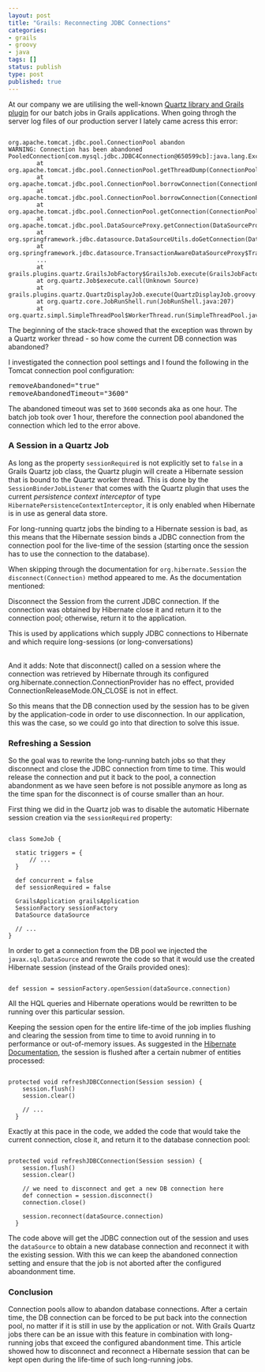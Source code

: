 ```yaml
---
layout: post
title: "Grails: Reconnecting JDBC Connections"
categories:
- grails
- groovy
- java
tags: []
status: publish
type: post
published: true
---
```

At our company we are utilising the well-known [Quartz library and Grails plugin](https://grails.org/plugin/quartz) for our batch jobs in Grails applications. When going throgh the server log files of our production server I lately came acress this error:

<pre><code class="language-groovy">
org.apache.tomcat.jdbc.pool.ConnectionPool abandon
WARNING: Connection has been abandoned PooledConnection[com.mysql.jdbc.JDBC4Connection@650599cb]:java.lang.Exception
        at org.apache.tomcat.jdbc.pool.ConnectionPool.getThreadDump(ConnectionPool.java:967)
        at org.apache.tomcat.jdbc.pool.ConnectionPool.borrowConnection(ConnectionPool.java:721)
        at org.apache.tomcat.jdbc.pool.ConnectionPool.borrowConnection(ConnectionPool.java:579)
        at org.apache.tomcat.jdbc.pool.ConnectionPool.getConnection(ConnectionPool.java:174)
        at org.apache.tomcat.jdbc.pool.DataSourceProxy.getConnection(DataSourceProxy.java:111)
        at org.springframework.jdbc.datasource.DataSourceUtils.doGetConnection(DataSourceUtils.java:111)
        at org.springframework.jdbc.datasource.TransactionAwareDataSourceProxy$TransactionAwareInvocationHandler.invoke(TransactionAwareDataSourceProxy.java:224)
        ...
        at grails.plugins.quartz.GrailsJobFactory$GrailsJob.execute(GrailsJobFactory.java:104)
        at org.quartz.Job$execute.call(Unknown Source)
        at grails.plugins.quartz.QuartzDisplayJob.execute(QuartzDisplayJob.groovy:29)
        at org.quartz.core.JobRunShell.run(JobRunShell.java:207)
        at org.quartz.simpl.SimpleThreadPool$WorkerThread.run(SimpleThreadPool.java:560)
</code></pre>

<p>
The beginning of the stack-trace showed that the exception was thrown by a Quartz worker thread - so how come the current DB connection was abandoned?
</p>

I investigated the connection pool settings and I found the following in the Tomcat connection pool configuration:


<pre>
removeAbandoned="true"
removeAbandonedTimeout="3600"
</pre>

The abandoned timeout was set to `3600` seconds aka as one hour. The batch job took over 1 hour, therefore the connection pool abandoned the connection which led to the error above.

### A Session in a Quartz Job

As long as the property `sessionRequired` is not explicitly set to `false` in a Grails Quartz job class, the Quartz plugin will create a Hibernate session that is bound to the Quartz worker thread. This is done by the `SessionBinderJobListener` that comes with the Quartz plugin that uses the current _persistence context interceptor_ of type `HibernatePersistenceContextInterceptor`, it is only enabled when Hibernate is in use as general data store.

For long-running quartz jobs the binding to a Hibernate session is bad, as this means that the Hibernate session binds a JDBC connection from the connection pool for the live-time of the session (starting once the session has to use the connection to the database).

When skipping through the documentation for `org.hibernate.Session` the `disconnect(Connection)` method appeared to me. As the documentation mentioned:

<abbr>
Disconnect the Session from the current JDBC connection. If the connection was obtained by Hibernate close it and return it to the connection pool; otherwise, return it to the application.

This is used by applications which supply JDBC connections to Hibernate and which require long-sessions (or long-conversations)
</abbr>

<br>
And it adds:

<abbr>
Note that disconnect() called on a session where the connection was retrieved by Hibernate through its configured org.hibernate.connection.ConnectionProvider has no effect, provided ConnectionReleaseMode.ON_CLOSE is not in effect.
</abbr>

<br>

<p>
So this means that the DB connection used by the session has to be given by the application-code in order to use disconnection. In our application, this was the case, so we could go into that direction to solve this issue.
</p>

### Refreshing a Session

So the goal was to rewrite the long-running batch jobs so that they disconnect and close the JDBC connection from time to time. This would release the connection and put it back to the pool, a connection abandonment as we have seen before is not possible anymore as long as the time span for the disconnect is of course smaller than an hour.

First thing we did in the Quartz job was to disable the automatic Hibernate session creation via the `sessionRequired` property:

<pre><code class="language-groovy">
class SomeJob {

  static triggers = {
      // ...
  }

  def concurrent = false
  def sessionRequired = false

  GrailsApplication grailsApplication
  SessionFactory sessionFactory
  DataSource dataSource

  // ...
}
</code></pre>

In order to get a connection from the DB pool we injected the `javax.sql.DataSource` and rewrote the code so that it would use the created Hibernate session (instead of the Grails provided ones):

<pre><code class="language-groovy">
def session = sessionFactory.openSession(dataSource.connection)
</code></pre>

All the HQL queries and Hibernate operations would be rewritten to be running over this particular session. 

Keeping the session open for the entire life-time of the job implies flushing and clearing the session from time to time to avoid running in to performance or out-of-memory issues. As suggested in the [Hibernate Documentation](https://docs.jboss.org/hibernate/orm/3.3/reference/en/html/batch.html), the session is flushed after a certain nubmer of entities processed:

<pre><code class="language-groovy">
protected void refreshJDBCConnection(Session session) {
    session.flush()
    session.clear()

    // ...
  }
</code></pre>

Exactly at this pace in the code, we added the code that would take the current connection, close it, and return it to the database connection pool:

<pre><code class="language-groovy">
protected void refreshJDBCConnection(Session session) {
    session.flush()
    session.clear()

    // we need to disconnect and get a new DB connection here
    def connection = session.disconnect()
    connection.close()
    
    session.reconnect(dataSource.connection)
  }
</code></pre>

The code above will get the JDBC connection out of the session and uses the `dataSource` to obtain a new database connection and reconnect it with the existing session. With this we can keep the abandoned connection setting and ensure that the job is not aborted after the configured aboandonment time.

### Conclusion

Connection pools allow to abandon database connections. After a certain time, the DB connection can be forced to be put back into the connection pool, no matter if it is still in use by the application or not. With Grails Quartz jobs there can be an issue with this feature in combination with long-running jobs that exceed the configured abandonment time. This article showed how to disconnect and reconnect a Hibernate session that can be kept open during the life-time of such long-running jobs.

